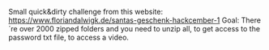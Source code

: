 Small quick&dirty challenge from this website: https://www.floriandalwigk.de/santas-geschenk-hackcember-1
Goal: There´re over 2000 zipped folders and you need to unzip all, to get access to the password txt file, to access a video.
